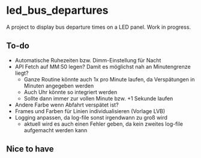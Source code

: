 # led_bus_departures
A project to display bus departure times on a LED panel.
Work in progress.

## To-do
- Automatische Ruhezeiten bzw. Dimm-Einstellung für Nacht
- API Fetch auf MM:50 legen? Damit es möglichst nah an Minutengrenze liegt?
    - Ganze Routine könnte auch 1x pro Minute laufen, da Verspätungen in Minuten angegeben werden
    - Auch Uhr könnte so integriert werden
    - Sollte dann immer zur vollen Minute bzw. +1 Sekunde laufen
- Andere Farbe wenn Abfahrt verspätet ist?
- Frames und Farben für Linien individualisieren (Vorlage LVB)
- Logging anpassen, da log-file sonst irgendwann zu groß wird
    - aktuell wird es auch einen Fehler geben, da kein zweites log-file aufgemacht werden kann

## Nice to have
